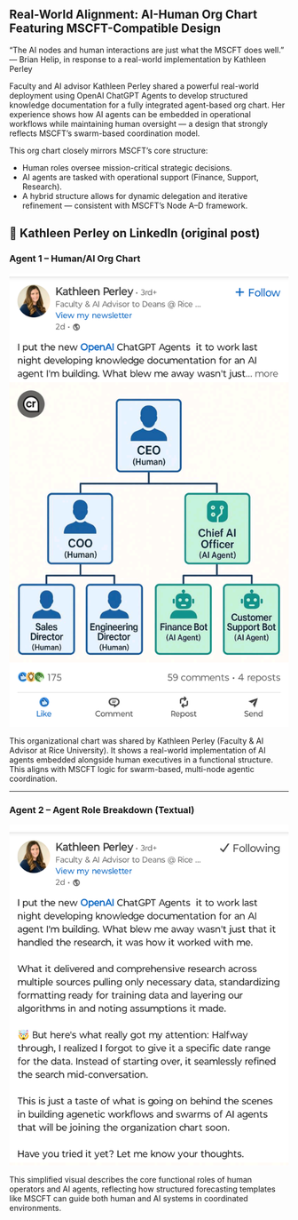 ## Real-World Alignment: AI-Human Org Chart Featuring MSCFT-Compatible Design
“The AI nodes and human interactions are just what the MSCFT does well.”
— Brian Helip, in response to a real-world implementation by Kathleen Perley

Faculty and AI advisor Kathleen Perley shared a powerful real-world deployment using OpenAI ChatGPT Agents to develop structured knowledge documentation for a fully integrated agent-based org chart. Her experience shows how AI agents can be embedded in operational workflows while maintaining human oversight — a design that strongly reflects MSCFT’s swarm-based coordination model.

This org chart closely mirrors MSCFT’s core structure:
- Human roles oversee mission-critical strategic decisions.
- AI agents are tasked with operational support (Finance, Support, Research).
- A hybrid structure allows for dynamic delegation and iterative refinement — consistent with MSCFT’s Node A–D framework.

📌 Kathleen Perley on LinkedIn (original post)
---
### Agent 1 – Human/AI Org Chart

![Agent Org Chart 1]( https://github.com/captbullett65/MSCFT/blob/main/Agent1.png )

This organizational chart was shared by Kathleen Perley (Faculty & AI Advisor at Rice University). It shows a real-world implementation of AI agents embedded alongside human executives in a functional structure. This aligns with MSCFT logic for swarm-based, multi-node agentic coordination.

---

### Agent 2 – Agent Role Breakdown (Textual)

![Agent Org Chart 2]( https://github.com/captbullett65/MSCFT/blob/main/Agent2.png)

This simplified visual describes the core functional roles of human operators and AI agents, reflecting how structured forecasting templates like MSCFT can guide both human and AI systems in coordinated environments.



